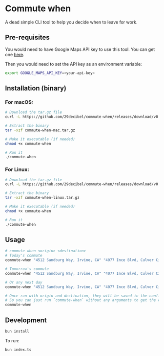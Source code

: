 # Commute when

A dead simple CLI tool to help you decide when to leave for work.

## Pre-requisites

You would need to have Google Maps API key to use this tool. You can get one [here](https://developers.google.com/maps/documentation/directions/get-api-key).

Then you would need to set the API key as an environment variable:

```bash
export GOOGLE_MAPS_API_KEY=<your-api-key>
```

## Installation (binary)

### For macOS:

```bash
# Download the tar.gz file
curl -L https://github.com/29decibel/commute-when/releases/download/v0.1.0/commute-when-mac.tar.gz -o commute-when-mac.tar.gz

# Extract the binary
tar -xzf commute-when-mac.tar.gz

# Make it executable (if needed)
chmod +x commute-when

# Run it
./commute-when
```



### For Linux:

```bash
# Download the tar.gz file
curl -L https://github.com/29decibel/commute-when/releases/download/v0.1.0/commute-when-linux.tar.gz -o commute-when-linux.tar.gz

# Extract the binary
tar -xzf commute-when-linux.tar.gz

# Make it executable (if needed)
chmod +x commute-when

# Run it
./commute-when
```

## Usage

```bash
# commute-when <origin> <destination>
# Today's commute
commute-when "4512 Sandburg Way, Irvine, CA" "4077 Ince Blvd, Culver City, CA 90232"

# Tomorrow's commute
commute-when "4512 Sandburg Way, Irvine, CA" "4077 Ince Blvd, Culver City, CA 90232" --tomorrow

# Or any next day
commute-when "4512 Sandburg Way, Irvine, CA" "4077 Ince Blvd, Culver City, CA 90232" --next-wednesday

# Once run with origin and destination, they will be saved in the config file at ~/.config/commute.json
# So you can just run `commute-when` without any arguments to get the commute time of today
commute-when

```

## Development

```bash
bun install
```

To run:

```bash
bun index.ts
```
